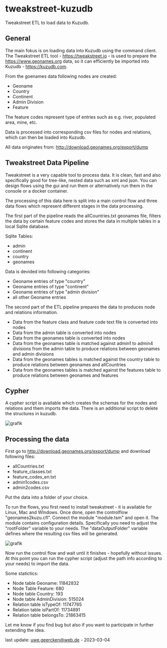 # tweakstreet-kuzudb
Tweakstreet ETL to load data to Kuzudb.

## General
The main fokus is on loading data into Kuzudb using the command client. The Tweakstreet ETL tool - https://tweakstreet.io - is used to prepare the https://www.geonames.org data, so it can efficiently be imported into Kuzudb - https://kuzudb.com.

From the goenames data following nodes are created:
- Geoname
- Country
- Continent
- Admin Division
- Feature

The feature codes represent type of entries such as e.g. river, populated area, mine, etc.

Data is processed into corresponding csv files for nodes and relations, which can then be loaded into Kuzudb.

All data originates from: http://download.geonames.org/export/dump

## Tweakstreet Data Pipeline
Tweakstreet is a very capable tool to process data. It is clean, fast and also specifically good for tree-like, nested data such as xml and json. You can design flows using the gui and run them or alternatively run them in the console or a docker container.

The processing of this data here is split into a main control flow and three data flows which represent different stages in the data processing.

The first part of the pipeline reads the allCountries.txt geonames file, filters the data by certain feature codes and stores the data in multiple tables in a local Sqlite database.

Sqlite Tables:
- admin
- continent
- country
- geonames

Data is devided into following categories:
- Geoname entries of type "country"
- Geoname entries of type "continent"
- Geoname entries of type "admin division"
- all other Geoname entries

The second part of the ETL pipeline prepares the data to produces node and relations information.
- Data from the feature class and feature code text file is converted into nodes
- Data from the admin table is converted into nodes
- Data from the geonames table is converted into nodes
- Data from the geonames table is matched against admin1 to admin4 divisions from the admin table to produce relations between geonames and admin divisions
- Data from the geonames tables is matched against the country table to produce relations between geonames and allCountries
- Data from the geonames tables is matched against the features table to produce relations between geonames and features

## Cypher
A cypher script is available which creates the schemas for the nodes and relations and them imports the data. There is an additional script to delete the structures in kuzudb.

![grafik](https://user-images.githubusercontent.com/6207140/222886182-171b3715-64fb-4a0c-b92e-76cae5a75d43.png)

## Processing the data
First go to http://download.geonames.org/export/dump and download following files:
- allCountries.txt
- feature_classes.txt
- feature_codes_en.txt
- admin1codes.csv
- admin2codes.csv

Put the data into a folder of your choice.

To run the flows, you first need to install tweakstreet - it is available for Linux, Mac and WIndows. Once done, open the controlflow "geonames2kuzu.cfl". Connect the module "module.tsm" and open it. The module contains configuration details. Specifically you need to adjust the "rootFolder" variable to your needs. The "dataOutputFolder" variable defines where the resulting csv files will be generated.

![grafik](https://user-images.githubusercontent.com/6207140/222886105-5033ec86-59f6-41ef-a1eb-d4010a10d161.png)

Now run the control flow and wait until it finishes - hopefully without issues. At this point you can run the cypher script (adjust the path info according to your needs) to import the data.

Some statictics:
- Node table Geoname: 11842832
- Node Table Feature: 680
- Node table Country: 193
- Node table AdminDivision: 515024
- Relation table isTypeOf: 11747765
- Relation table isPartOf: 11734891
- Relation table belongsTo: 21863415


Let me know if you find bug but also if you want to participate in further extending the idea.

last update: uwe.geercken@web.de - 2023-03-04
